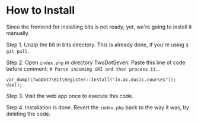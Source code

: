 How to Install
==============

Since the frontend for installing bits is not ready, yet, we're going to install it manually.

Step 1. Unzip the bit in bits directory. This is already done, if you're using ``$ git pull``.

Step 2. Open `index.php` in directory TwoDotSeven. Paste this line of code before comment: `# Parse incoming URI and then process it.`.

    var_dump(\TwoDot7\Bit\Register::Install("in.ac.ducic.courses")); die();

Step 3. Visit the web app once to execute this code.

Step 4. Installation is done. Revert the `index.php` back to the way it was, by deleting the code.